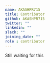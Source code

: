 ```yaml
---
name: AKASHPR715
title: Contributor
github: AKASHPR715
twitter: ""
linkedin: ""
slack: ""
joining_date: ""
role : contributor
---
```


Still waiting for this
